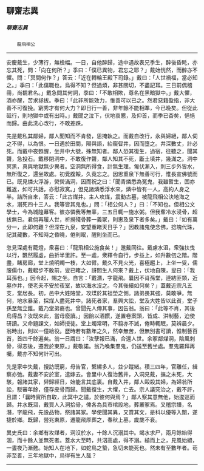 

## 聊齋志異

##### 聊齋志異
　　`龍飛相公`

* * *

安慶戴生，少薄行，無檢幅。一日，自他醉歸，途中遇故表兄季生，醉後昏眊，亦忘其死，問：「向在何所？」季曰：「僕已異物，君忘之耶？」戴始恍然，而醉亦不懼。問：「冥間何作？」答云：「近在轉輪王殿下司錄。」戴曰：「人世禍福，當必知之。」季曰：「此僕職也，烏得不知？但過煩，非甚關切，不盡記耳。三日前偶稽冊，尚覩君名。」戴急問其何詞，季曰：「不敢相欺，尊名在黑暗獄中。」戴大懼，酒亦醒，苦求拯拔。季曰：「此非所能效力，惟善可以已之。然君惡籍盈指，非大善不可復挽。窮秀才有何大力？即日行一善，非年餘不能相準，今已晚矣。但從此砥行，則地獄中或有出時。」戴聞之泣下，伏地哀懇，及仰首，而季已杳矣，悒悒而歸。由此洗心改行，不敢差跌。

先是戴私其鄰婦，鄰人聞知而不肯發，思掩執之。而戴自改行，永與婦絕，鄰人伺之不得，以為恨。一日遇於田間，陽與語，紿窺眢井，因而墮之。井深數丈，計必死。而戴中夜甦醒，坐井中大號，殊無知者。鄰人恐其復生，過宿，往聽之，聞其聲，急投石。戴移閉洞中，不敢復作聲，鄰人知其不死，斸土填井，幾滿之。洞中冥黑，真與地獄無少異者。空洞無所得食，計無生理。匍伏漸入，則三步外皆水，無所復之，還坐故處。初覺腹餒，久竟忘之。因思重泉下無善可行，惟長宣佛號而已。既見燐火浮游，熒熒滿洞，因而祝之曰：「聞青燐悉為冤鬼，我雖暫生，固亦難返，如可共話，亦慰寂寞。」但見諸燐悉浮水來，燐中皆有一人，高約人身之半。詰所自來，答云：「此古煤井。主人攻煤，震動古墓，被龍飛相公決地海之水，溺死四十三人。我等皆其鬼也。」問：「相公何人？」曰：「不知也。但相公文學士，今為城隍幕客。彼亦憐我等無辜，三五日輒一施水粥。但我輩冷水浸骨，超拔無日。君倘再履人世，祈撈殘骨葬一義冢，則惠及泉下者多矣。」戴曰：「如有萬分一，此即何難？但深在九泉，安望重睹天日乎？」因教諸鬼使念佛，捻塊代珠，記其藏數，不知時之昏曉，倦則眠，醒則坐而已。

忽見深處有籠燈，衆喜曰：「龍飛相公施食矣！」邀戴同往。戴慮水沮，衆強扶曳以行，飄然履虛，曲折半里許。至一處，衆釋令自行，步益上，如升數仞之階。階盡，睹房廊，堂上燒明燭一枝，大如臂。戴久不見火光，喜極趨上，上坐一叟，儒服儒巾，戴輟步不敢前，叟已睹之，訝問生人何來？戴上，伏地自陳，叟曰：「我耳孫也。」因令起，賜之坐。自言：「戴潛，字龍飛。曩因不肖孫堂，連結匪類，近墓作井，使老夫不安於夜室，故以海水沒之。今其後續如何矣？」蓋戴近宗凡五支，堂居長。初，邑中大姓賂堂，攻煤於其祖塋之側。諸弟畏其強，莫敢爭。無何，地水暴至，採煤人盡死井中。諸死者家，羣興大訟，堂及大姓皆以此貧，堂子孫至無立錐。戴乃堂弟裔也。曾聞先人傳其事，因告翁。翁曰：「此等不肖，其後烏得昌？汝既來此，當毋廢讀。」因餉以酒饌，遂置卷案頭，皆成、洪制藝，迫使研讀。又命題課文，如師授徒。堂上燭常明，不翦亦不滅，倦時輒眠，莫辨晨夕。翁時出，則以一僮給役。歷時若有數年之久，然幸無苦，但無別書可讀，惟制藝百首，首四千餘遍矣。翁一日謂曰：「汝孽報已滿，合還人世。余冢鄰煤洞，陰風刺骨，得志後，遷我於東原。」戴敬諾。翁乃喚集羣鬼，仍送至舊坐處。羣鬼羅拜再囑，戴亦不知何計可出。

先是家中失戴，搜訪既窮，母告官，繫縲多人，並少蹤緒。積三四年，官離任，緝察亦弛。戴妻不安於室，遣嫁去。會里中人復治舊井，入洞見戴，撫之未死，大駭，報諸其家，舁歸經日，始能言其底裏。自戴入井，鄰人毆殺其婦，為婦翁所訟，駁審年餘，僅存皮骨而歸。聞戴復生，大懼，亡去。宗人議究治之，戴不許，且謂：「曩時實所自取，此冥中之譴，於彼何與焉？」鄰人察其意無他，始逡巡而歸。井水既涸，戴買人入洞拾骨，俾各為具市棺設地，葬叢冢焉。又稽宗譜，名潛，字龍飛，先設品物，祭諸其冢。學使聞其異，又賞其文，是科以優等入闈，遂捷於鄉。既歸，營兆東原，遷龍飛厚葬之，春秋上墓，歲歲不衰。

異史氏曰：余鄉有攻煤者，洞沒於水，十餘人沉溺其中。竭水求尸，兩月餘始得涸，而十餘人並無死者。蓋水大至時，共泅高處，得不溺。縋而上之，見風始絕，一晝夜乃漸甦。始知人在地下，如蛇鳥之蟄，急切未能死也。然未有至數年者。苟非至善，三年地獄中，烏得有生人哉？

* * *


